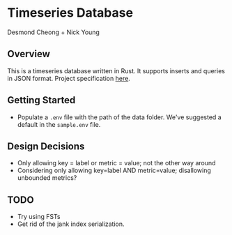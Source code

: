 # Timeseries Database
Desmond Cheong + Nick Young

## Overview
This is a timeseries database written in Rust. It supports inserts and queries in JSON format. Project specification [here](https://www.francosolleza.com/CS227/systems-project.html).

## Getting Started
- Populate a `.env` file with the path of the data folder. We've suggested a default in the `sample.env` file.

## Design Decisions
- Only allowing key = label or metric = value; not the other way around
- Considering only allowing key=label AND metric=value; disallowing unbounded metrics?

## TODO
- Try using FSTs
- Get rid of the jank index serialization.
